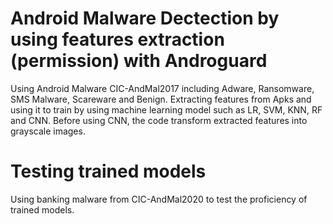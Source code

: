 # Android Malware Dectection by using features extraction (permission) with Androguard
Using Android Malware CIC-AndMal2017 including Adware, Ransomware, SMS Malware, Scareware and Benign.
Extracting features from Apks and using it to train by using machine learning model such as LR, SVM, KNN, RF and CNN.
Before using CNN, the code transform extracted features into grayscale images.

# Testing trained models
Using banking malware from CIC-AndMal2020 to test the proficiency of trained models.
